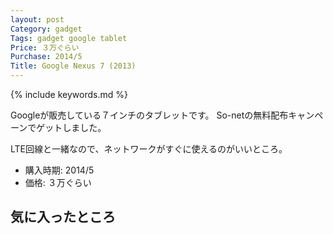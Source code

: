 ```yaml
---
layout: post
Category: gadget
Tags: gadget google tablet
Price: ３万ぐらい
Purchase: 2014/5
Title: Google Nexus 7 (2013)
---
```


{% include keywords.md %}

Googleが販売している７インチのタブレットです。
So-netの無料配布キャンペーンでゲットしました。

LTE回線と一緒なので、ネットワークがすぐに使えるのがいいところ。

* 購入時期: 2014/5
* 価格: ３万ぐらい

## 気に入ったところ
